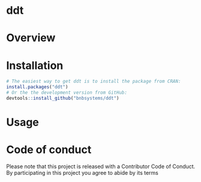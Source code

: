 
ddt
===

Overview
========

Installation
============

``` r
# The easiest way to get ddt is to install the package from CRAN:
install.packages("ddt")
# Or the the development version from GitHub:
devtools::install_github("bnbsystems/ddt")
```

Usage
=====

Code of conduct
===============

Please note that this project is released with a Contributor Code of Conduct. By participating in this project you agree to abide by its terms
